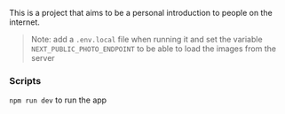 This is a project that aims to be a personal introduction to people on the internet.

> Note: add a `.env.local` file when running it and set the variable `NEXT_PUBLIC_PHOTO_ENDPOINT` to be able to load
> the images from the server

### Scripts

`npm run dev` to run the app
